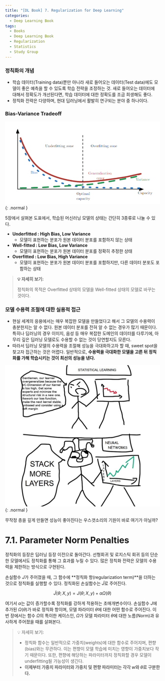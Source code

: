 ```yaml
---
title: "[DL Book] 7. Regularization for Deep Learning"
categories:
  - Deep Learning Book
tags:
  - Books
  - Deep Learning Book
  - Regularization
  - Statistics
  - Study Group
---
```


### 정칙화의 개념
- 학습 데이터(Training data)뿐만 아니라 새로 들어오는 데이터(Test data)에도 모델이 좋은 예측을 할 수 있도록 학습 전략을 조정하는 것. 새로 들어오는 데이터에 대해서 정확도가 개선된다면, 학습 데이터에 대한 정확도를 조금 희생해도 좋다.
- 정칙화 전략은 다양하며, 현대 딥러닝에서 활발히 연구되는 분야 중 하나이다.

### Bias-Variance Tradeoff

![Untitled](/assets/images/dlbook/7/1.png){: .normal }

5장에서 살펴본 도표에서, 학습된 머신러닝 모델의 상태는 간단히 3종류로 나눌 수 있다.

- **Underfitted : High Bias, Low Variance**
    - 모델이 표현하는 분포가 원본 데이터 분포를 포함하지 않는 상태
- **Well-fitted : Low Bias, Low Variance**
    - 모델이 표현하는 분포가 원본 데이터 분포를 정확히 추정한 상태
- **Overfitted : Low Bias, High Variance**
    - 모델이 표현하는 분포가 원본 데이터 분포를 포함하지만, 다른 데이터 분포도 포함하는 상태

> **:bulb: 자세히 보기:**
>
> 정칙화의 목적은 Overfitted 상태의 모델을 Well-fitted 상태의 모델로 바꾸는 것이다.

### 모델 수용력 조절에 대한 실용적 접근

- 현실 세계의 응용에서는 매우 복잡한 모델을 만들었다고 해서 그 모델의 수용력이 충분한지는 알 수 없다. 원본 데이터 분포를 전혀 알 수 없는 경우가 많기 때문이다. 특히나 딥러닝의 경우 이미지, 음성 등 매우 복잡한 도메인의 데이터를 다루기에, 아무리 깊은 딥러닝 모델로도 수용할 수 없는 것이 당연할지도 모른다.
- 따라서 딥러닝 모델의 수용력을 조절해 성능을 극대화하고자 할 때, sweet spot을 찾고자 접근하는 것은 어렵다. 일반적으로, **수용력을 극대화한 모델을 고른 뒤 정칙화를 가해 학습시키는 것이 최선의 성능을 낸다.**

![무작정 층을 깊게 만들면 성능이 좋아진다는 우스갯소리의 기원이 바로 여기가 아닐까?](/assets/images/dlbook/7/2.png){: .normal }

무작정 층을 깊게 만들면 성능이 좋아진다는 우스갯소리의 기원이 바로 여기가 아닐까?

# 7.1. Parameter Norm Penalties

정칙화의 등장은 딥러닝 등장 이전으로 돌아간다. 선형회귀 및 로지스틱 회귀 등의 단순한 모델에서도 정칙화를 통해 그 효과를 누릴 수 있다. 많은 정칙화 전략은 모델의 수용력을 제한하는 방식으로 구현된다. 

손실함수 $J$가 주어졌을 때, 그 함수에 **정칙화 항(regularization term)**을 더하는 것으로 정칙화를 실행할 수 있다. 정칙화된 손실함수는 $\tilde{J}$로 주어진다.

$$
\tilde{J}(\theta;X,y)=J(\theta;X,y)+\alpha\Omega(\theta)
$$

여기서 $\alpha$는 값이 증가할수록 정칙화를 강하게 적용하는 초매개변수이다. 손실함수 $J$에 추가된 $\Omega(\theta)$가 바로 정칙화 항이며, 모델 파라미터 $\theta$에 대한 어떤 함수로 주어진다. 이번 장에서는 함수 $\Omega$의 특이한 케이스인, $\Omega$가 모델 파라미터 $\theta$에 대한 노름(Norm)과 유사하게 주어졌을 때를 살펴본다.

> :bulb: 자세히 보기:
> * 정칙화 함수는 일반적으로 가중치(weights)에 대한 함수로 주어지며, 편향(bias)와는 무관하다. 이는 편향이 모델 학습에 미치는 영향이 가중치보다 작기 때문이다. 또한, 편향에 해당하는 파라미터까지 정칙화할 경우 모델이 underfitting될 가능성이 생긴다.
> * **이제부터 가중치 파라미터와 가중치 및 편향 파라미터는 각각 $w$와 $\theta$로 구분한다.**
